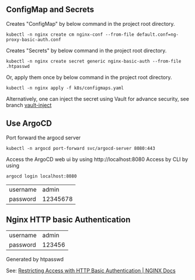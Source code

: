 ## ConfigMap and Secrets

Creates "ConfigMap" by below command in the project root directory.

```
kubectl -n nginx create cm nginx-conf --from-file default.conf=ng-proxy-basic-auth.conf
```

Creates "Secrets" by below command in the project root directory.

```
kubectl -n nginx create secret generic nginx-basic-auth --from-file .htpasswd
```

Or, apply them once by below command in the project root directory.

```
kubectl -n nginx apply -f k8s/configmaps.yaml
```

Alternatively, one can inject the secret using Vault for advance security, see branch [vault-inject](https://github.com/rickliujh/expr-argo-nginx/tree/vault-inject)

## Use ArgoCD

Port forward the argocd server
```
kubectl -n argocd port-forward svc/argocd-server 8080:443 
```

Access the ArgoCD web ui by using http://localhost:8080
Access by CLI by using
```
argocd login localhost:8080
```
|||
---|---
|username | admin|
|password | 12345678|


## Nginx HTTP basic Authentication

|||
---|---
|username | admin|
|password | 123456|

Generated by htpasswd 

See: [Restricting Access with HTTP Basic Authentication | NGINX Docs](https://docs.nginx.com/nginx/admin-guide/security-controls/configuring-http-basic-authentication/)

